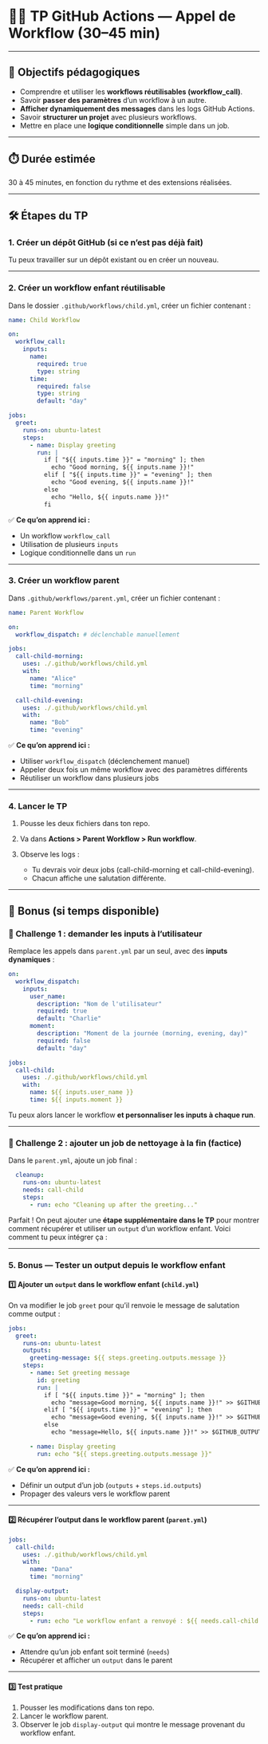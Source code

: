 # 🧑‍💻 TP GitHub Actions — Appel de Workflow (30–45 min)

---

## 🎯 Objectifs pédagogiques

* Comprendre et utiliser les **workflows réutilisables (workflow\_call)**.
* Savoir **passer des paramètres** d’un workflow à un autre.
* **Afficher dynamiquement des messages** dans les logs GitHub Actions.
* Savoir **structurer un projet** avec plusieurs workflows.
* Mettre en place une **logique conditionnelle** simple dans un job.

---

## ⏱️ Durée estimée

30 à 45 minutes, en fonction du rythme et des extensions réalisées.

---

## 🛠️ Étapes du TP

### 1. Créer un dépôt GitHub (si ce n’est pas déjà fait)

Tu peux travailler sur un dépôt existant ou en créer un nouveau.

---

### 2. Créer un **workflow enfant** réutilisable

Dans le dossier `.github/workflows/child.yml`, créer un fichier contenant :

```yaml
name: Child Workflow

on:
  workflow_call:
    inputs:
      name:
        required: true
        type: string
      time:
        required: false
        type: string
        default: "day"

jobs:
  greet:
    runs-on: ubuntu-latest
    steps:
      - name: Display greeting
        run: |
          if [ "${{ inputs.time }}" = "morning" ]; then
            echo "Good morning, ${{ inputs.name }}!"
          elif [ "${{ inputs.time }}" = "evening" ]; then
            echo "Good evening, ${{ inputs.name }}!"
          else
            echo "Hello, ${{ inputs.name }}!"
          fi
```

✅ **Ce qu’on apprend ici :**

* Un workflow `workflow_call`
* Utilisation de plusieurs `inputs`
* Logique conditionnelle dans un `run`

---

### 3. Créer un **workflow parent**

Dans `.github/workflows/parent.yml`, créer un fichier contenant :

```yaml
name: Parent Workflow

on:
  workflow_dispatch: # déclenchable manuellement

jobs:
  call-child-morning:
    uses: ./.github/workflows/child.yml
    with:
      name: "Alice"
      time: "morning"

  call-child-evening:
    uses: ./.github/workflows/child.yml
    with:
      name: "Bob"
      time: "evening"
```

✅ **Ce qu’on apprend ici :**

* Utiliser `workflow_dispatch` (déclenchement manuel)
* Appeler deux fois un même workflow avec des paramètres différents
* Réutiliser un workflow dans plusieurs jobs

---

### 4. Lancer le TP

1. Pousse les deux fichiers dans ton repo.
2. Va dans **Actions > Parent Workflow > Run workflow**.
3. Observe les logs :

   * Tu devrais voir deux jobs (call-child-morning et call-child-evening).
   * Chacun affiche une salutation différente.

---

## 🧠 Bonus (si temps disponible)

### 🔁 Challenge 1 : demander les inputs à l’utilisateur

Remplace les appels dans `parent.yml` par un seul, avec des **inputs dynamiques** :

```yaml
on:
  workflow_dispatch:
    inputs:
      user_name:
        description: "Nom de l'utilisateur"
        required: true
        default: "Charlie"
      moment:
        description: "Moment de la journée (morning, evening, day)"
        required: false
        default: "day"

jobs:
  call-child:
    uses: ./.github/workflows/child.yml
    with:
      name: ${{ inputs.user_name }}
      time: ${{ inputs.moment }}
```

Tu peux alors lancer le workflow **et personnaliser les inputs à chaque run**.

---

### 🧼 Challenge 2 : ajouter un job de nettoyage à la fin (factice)

Dans le `parent.yml`, ajoute un job final :

```yaml
  cleanup:
    runs-on: ubuntu-latest
    needs: call-child
    steps:
      - run: echo "Cleaning up after the greeting..."
```

Parfait ! On peut ajouter une **étape supplémentaire dans le TP** pour montrer comment récupérer et utiliser un `output` d’un workflow enfant. Voici comment tu peux intégrer ça :

---

### 5. Bonus — Tester un **output** depuis le workflow enfant

#### 1️⃣ Ajouter un `output` dans le workflow enfant (`child.yml`)

On va modifier le job `greet` pour qu’il renvoie le message de salutation comme output :

```yaml
jobs:
  greet:
    runs-on: ubuntu-latest
    outputs:
      greeting-message: ${{ steps.greeting.outputs.message }}
    steps:
      - name: Set greeting message
        id: greeting
        run: |
          if [ "${{ inputs.time }}" = "morning" ]; then
            echo "message=Good morning, ${{ inputs.name }}!" >> $GITHUB_OUTPUT
          elif [ "${{ inputs.time }}" = "evening" ]; then
            echo "message=Good evening, ${{ inputs.name }}!" >> $GITHUB_OUTPUT
          else
            echo "message=Hello, ${{ inputs.name }}!" >> $GITHUB_OUTPUT

      - name: Display greeting
        run: echo "${{ steps.greeting.outputs.message }}"
```

✅ **Ce qu’on apprend ici :**

* Définir un output d’un job (`outputs` + `steps.id.outputs`)
* Propager des valeurs vers le workflow parent

---

#### 2️⃣ Récupérer l’output dans le workflow parent (`parent.yml`)

```yaml
jobs:
  call-child:
    uses: ./.github/workflows/child.yml
    with:
      name: "Dana"
      time: "morning"

  display-output:
    runs-on: ubuntu-latest
    needs: call-child
    steps:
      - run: echo "Le workflow enfant a renvoyé : ${{ needs.call-child.outputs.greeting-message }}"
```

✅ **Ce qu’on apprend ici :**

* Attendre qu’un job enfant soit terminé (`needs`)
* Récupérer et afficher un `output` dans le parent

---

#### 3️⃣ Test pratique

1. Pousser les modifications dans ton repo.
2. Lancer le workflow parent.
3. Observer le job `display-output` qui montre le message provenant du workflow enfant.

